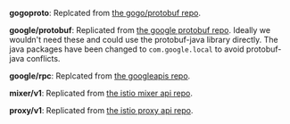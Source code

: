 **gogoproto**: Replcated from [the gogo/protobuf repo](https://github.com/gogo/protobuf/tree/master/gogoproto).

**google/protobuf**: Replicated from
[the google protobuf repo](https://github.com/google/protobuf/tree/master/src/google/protobuf).
Ideally we wouldn't need these and could use the protobuf-java library directly. The java packages have been changed to
 `com.google.local` to avoid protobuf-java conflicts.

**google/rpc**: Replcated from [the googleapis repo](https://github.com/googleapis/googleapis/tree/master/google/rpc).

**mixer/v1**: Replicated from [the istio mixer api repo](https://github.com/istio/api/tree/master/mixer).

**proxy/v1**: Replicated from [the istio proxy api repo](https://github.com/istio/api/tree/master/proxy).
